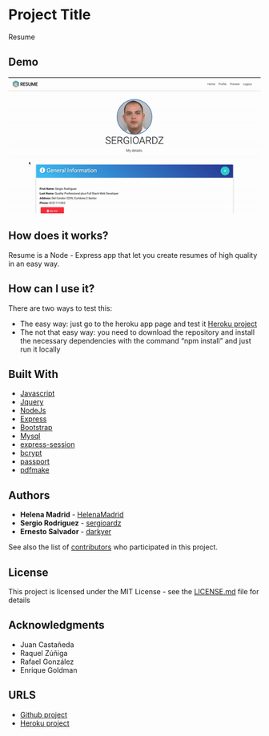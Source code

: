 # Project Title

Resume

## Demo
![ResumeBuilder](https://github.com/sergioardz/Project2/blob/master/ResumeBuilder.gif)

## How does it works?

Resume is a Node - Express app that let you create resumes of high quality in an easy way.

## How can I use it?

There are two ways to test this:

* The easy way: just go to the heroku app page and test it [Heroku project](https://project-2-0.herokuapp.com/)
* The not that easy way: you need to download the repository and install the necessary dependencies with the command “npm install” and just run it locally 

## Built With

* [Javascript](https://www.javascript.com/)
* [Jquery](https://jquery.com/)
* [NodeJs](https://nodejs.org/en/)
* [Express](https://www.npmjs.com/package/express)
* [Bootstrap](https://getbootstrap.com/)
* [Mysql](https://www.npmjs.com/package/mysql)
* [express-session](https://www.npmjs.com/package/express-session)
* [bcrypt](https://www.npmjs.com/package/bcrypt)
* [passport](https://www.npmjs.com/package/passport)
* [pdfmake](https://www.npmjs.com/package/pdfmake)

## Authors

* **Helena Madrid** - [HelenaMadrid](https://github.com/HelenaMadrid)
* **Sergio Rodriguez** - [sergioardz](https://github.com/sergioardz)
* **Ernesto Salvador** - [darkyer](https://github.com/darkyer)

See also the list of [contributors](https://github.com/HelenaMadrid/Project-2/contributors) who participated in this project.

## License

This project is licensed under the MIT License - see the [LICENSE.md](LICENSE.md) file for details

## Acknowledgments

* Juan Castañeda
* Raquel Zúñiga
* Rafael González
* Enrique Goldman

## URLS

* [Github project](https://github.com/HelenaMadrid/Project-2)
* [Heroku project](https://project-2-0.herokuapp.com/)
